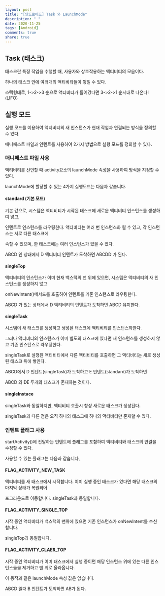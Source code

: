 ```yaml
---
layout: post
title: "[안드로이드] Task 와 LaunchMode"
description: " "
date: 2020-11-25
tags: [Android]
comments: true
share: true
---
```


## Task (태스크)
  
  태스크란 특정 작업을 수행할 때, 사용자와 상호작용하는 액티비티의 모음이다.
  
  하나의 태스크 안에 여러개의 액티비티들이 쌓일 수 있다.
  
  스택형태로, 1->2->3 순으로 액티비티가 들어갔다면 3->2->1 순서대로 나온다! (LIFO)
  
  
## 실행 모드
  
  실행 모드를 이용하여 액티비티의 새 인스턴스가 현재 작업과 연결되는 방식을 정의할 수 있다.
  
  매니페스트 파일과 인텐트를 사용하여 2가지 방법으로 실행 모드를 정의할 수 있다.
  
  
### 매니페스트 파일 사용
  
  액티비티를 선언할 때 activity요소의 launchMode 속성을 사용하여 방식을 지정할 수 있다.
  
  launchMode에 할당할 수 있는 4가지 실행모드는 다음과 같습니다.
  
  
  #### standard (기본 모드)
  
  기본 값으로, 시스템은 액티비티가 시작된 태스크에 새로운 액티비티 인스턴스를 생성하여 넣고,
  
  인텐트로 인스턴스를 라우팅한다. 액티비티는 여러 번 인스턴스화 될 수 있고, 각 인스턴스는 서로 다른 태스크에
  
  속할 수 있으며, 한 태스크에는 여러 인스턴스가 있을 수 있다.
  
  ABCD 인 상태에서 D 액티비티 인텐트가 도착하면 ABCDD 가 된다.
  
  
  #### singleTop
    
  액티비티의 인스턴스가 이미 현재 백스택의 맨 위에 있으면, 시스템은 액티비티의 새 인스턴스를 생성하지 않고
  
  onNewIntent()메서드를 호출하여 인텐트를 기존 인스턴스로 라우팅한다.
  
  ABCD 가 있는 상태에서 D 액티비티의 인텐트가 도착하면 ABCD 유지한다.
  
  
  #### singleTask
  
  시스템이 새 태스크를 생성하고 생성된 태스크에 액티비티를 인스턴스화한다.
  
  그러나 액티비티의 인스턴스가 이미 별도의 태스크에 있다면 새 인스턴스를 생성하지 않고 기존 인스턴스로 라우팅한다.
  
  singleTask로 설정된 액티비티에서 다른 액티비티를 호출하면 그 액티비티는 새로 생성된 태스크 위에 쌓인다.
  
  ABCD에서 D 인텐트(singleTask)가 도착하고 E 인텐트(standard)가 도착하면  
  
  ABCD 와 DE 두개의 태스크가 존재하는 것이다. 
  
  
  #### singleInstace
  
  singleTask와 동일하지만, 액티비티 호출시 항상 새로운 태스크가 생성된다.
  
  singleTask과 다른 점은 오직 하나의 태스크에 하나의 액티비티만 존재할 수 있다.
  
  
### 인텐트 플래그 사용
  
  startActivity()에 전달하는 인텐트에 플래그를 포함하여 액티비티와 태스크의 연결을 수정할 수 있다.
  
  사용할 수 있는 플래그는 다음과 같습니다,
  
  #### FLAG_ACTIVITY_NEW_TASK
  
  액티비티를 새 태스크에서 시작합니다. 이미 실행 중인 태스크가 있다면 해당 태스크의 마지막 상태가 복원되어
  
  포그라운드로 이동합니다. singleTask과 동일합니다.
  
  
  #### FLAG_ACTIVITY_SINGLE_TOP
  
  시작 중인 액티비티가 백스택의 맨위에 있으면 기존 인스턴스가 onNewIntent를 수신합니다.
  
  singleTop과 동일합니다.
  
  
  #### FLAG_ACTIVITY_CLAER_TOP
  
  시작 중인 액티비티가 이미 태스크에서 실행 중이면 해당 인스턴스 위에 있는 다른 인스턴스들을 제거하고 맨 위로 올라옵니다.
  
  이 동작과 같은 launchMode 속성 값은 없습니다.
  
  ABCD 일때 B 인텐트가 도착하면 AB가 된다.
  
